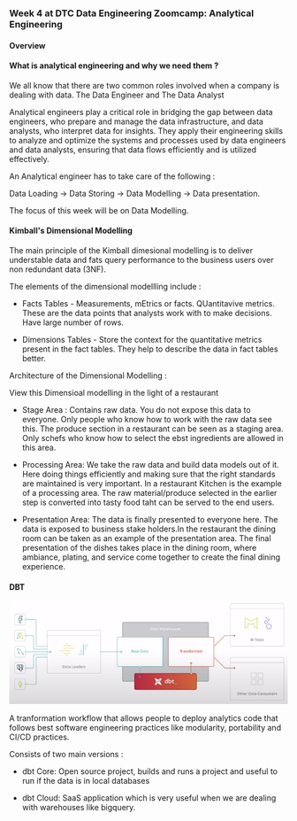 ### Week 4 at DTC Data Engineering Zoomcamp: Analytical Engineering 


#### Overview 



#### What is analytical engineering and why we need them ?
We all know that there are two common roles involved when a company is dealing with data. The Data Engineer and The Data Analyst

Analytical engineers play a critical role in bridging the gap between data engineers, who prepare and manage the data infrastructure, and data analysts, who interpret data for insights. They apply their engineering skills to analyze and optimize the systems and processes used by data engineers and data analysts, ensuring that data flows efficiently and is utilized effectively.

An Analytical engineer has to take care of the following :

Data Loading -> Data Storing -> Data Modelling -> Data presentation.

The focus of this week will be on Data Modelling.

#### Kimball's Dimensional Modelling
The main principle of the Kimball dimesional modelling is to deliver understable data and fats query performance to the business users over non redundant data (3NF).

The elements of the dimensional modellling include :

* Facts Tables - Measurements, mEtrics or facts. QUantitavive metrics. These are the data points that analysts work with to make decisions. Have large number of rows.

* Dimensions Tables - Store the context for the quantitative metrics present in the fact tables. They help to describe the data in fact tables better.

Architecture of the Dimensional Modelling :

View this Dimensioal modelling in the light of a restaurant 

* Stage Area : Contains raw data. You do not expose this data to everyone. Only people who know how to work with the raw data see this. The produce section in a restaurant can be seen as a staging area. Only schefs who know how to select the ebst ingredients are allowed in this area.

* Processing Area: We take the raw data and build data models out of it. Here doing things efficiently and making sure that the right standards are maintained is very important. In a restaurant Kitchen is the example of a processing area. The raw material/produce selected in the earlier step is converted into tasty food taht can be served to the end users.

* Presentation Area: The data is finally presented to everyone here. The data is exposed to business stake holders.In the restaurant the dining room can be taken as an example of the presentation area. The final presentation of the dishes takes place in the dining room, where ambiance, plating, and service come together to create the final dining experience. 


#### DBT

<img src= "./images/dbt.png">
 
A tranformation workflow that allows people to deploy analytics code that follows best software engineering practices like modularity, portability and CI/CD practices.

Consists of two main versions :

* dbt Core: Open source project, builds and runs a project and useful to run if the data is in local databases

* dbt Cloud: SaaS application which is very useful when we are dealing with warehouses like bigquery.



